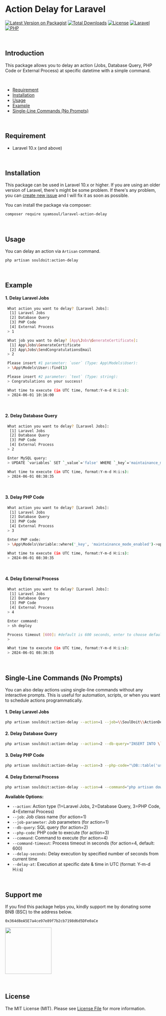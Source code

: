 # Action Delay for Laravel



[![Latest Version on Packagist](https://img.shields.io/packagist/v/syamsoul/laravel-action-delay.svg?style=flat-square)](https://packagist.org/packages/syamsoul/laravel-action-delay)
[![Total Downloads](https://img.shields.io/packagist/dt/syamsoul/laravel-action-delay.svg?style=flat-square)](https://packagist.org/packages/syamsoul/laravel-action-delay)
[![License](https://img.shields.io/github/license/syamsoul/laravel-action-delay.svg?style=flat-square)](LICENSE)
[![Laravel](https://img.shields.io/badge/Laravel-10.x%2B-red.svg?style=flat-square)](https://laravel.com)
[![PHP](https://img.shields.io/badge/PHP-8.1%2B-blue.svg?style=flat-square)](https://php.net)


&nbsp;
## Introduction

This package allows you to delay an action (Jobs, Database Query, PHP Code or External Process) at specific datetime with a simple command.


&nbsp;
* [Requirement](#requirement)
* [Installation](#installation)
* [Usage](#usage)
* [Example](#example)
* [Single-Line Commands (No Prompts)](#single-line-commands-no-prompts)


&nbsp;
&nbsp;
## Requirement

* Laravel 10.x (and above)


&nbsp;
&nbsp;
## Installation


This package can be used in Laravel 10.x or higher. If you are using an older version of Laravel, there's might be some problem. If there's any problem, you can [create new issue](https://github.com/syamsoul/laravel-action-delay/issues) and I will fix it as soon as possible.

You can install the package via composer:

``` bash
composer require syamsoul/laravel-action-delay
```

&nbsp;
&nbsp;
## Usage

You can delay an action via `Artisan` command.
``` bash
php artisan souldoit:action-delay
```

&nbsp;
&nbsp;
## Example

#### 1. Delay Laravel Jobs
```bash
 What action you want to delay? [Laravel Jobs]:
  [1] Laravel Jobs
  [2] Database Query
  [3] PHP Code
  [4] External Process
 > 1

 What job you want to delay? [App\Jobs\GenerateCertificate]:
  [1] App\Jobs\GenerateCertificate
  [2] App\Jobs\SendCongratulationsEmail
 > 2

 Please insert #1 parameter: `user` (Type: App\Models\User):
 > \App\Models\User::find(1)

 Please insert #2 parameter: `text` (Type: string):
 > Congratulations on your success!

 What time to execute (in UTC time, format:Y-m-d H:i:s):
 > 2024-06-01 10:16:00
```

&nbsp;
#### 2. Delay Database Query
```bash
 What action you want to delay? [Laravel Jobs]:
  [1] Laravel Jobs
  [2] Database Query
  [3] PHP Code
  [4] External Process
 > 2

 Enter MySQL query:
 > UPDATE `variables` SET `_value`='false' WHERE `_key`='maintainance_mode_enabled'

 What time to execute (in UTC time, format:Y-m-d H:i:s):
 > 2024-06-01 08:30:35
```

&nbsp;
#### 3. Delay PHP Code
```bash
 What action you want to delay? [Laravel Jobs]:
  [1] Laravel Jobs
  [2] Database Query
  [3] PHP Code
  [4] External Process
 > 3

 Enter PHP code:
 > \App\Models\Variable::where('_key', 'maintainance_mode_enabled')->update(['_value' => 'false']); \App\Models\Variable::where('_key', 'new_feature_enabled')->update(['_value' => 'true']);

 What time to execute (in UTC time, format:Y-m-d H:i:s):
 > 2024-06-01 08:30:35
```

&nbsp;
#### 4. Delay External Process
```bash
 What action you want to delay? [Laravel Jobs]:
  [1] Laravel Jobs
  [2] Database Query
  [3] PHP Code
  [4] External Process
 > 4

 Enter command:
 > sh deploy

 Process timeout [600]: #default is 600 seconds, enter to choose default value
 >

 What time to execute (in UTC time, format:Y-m-d H:i:s):
 > 2024-06-01 08:30:35
```

&nbsp;
&nbsp;
## Single-Line Commands (No Prompts)

You can also delay actions using single-line commands without any interactive prompts. This is useful for automation, scripts, or when you want to schedule actions programmatically.

#### 1. Delay Laravel Jobs
```bash
php artisan souldoit:action-delay --action=1 --job=\\SoulDoit\\ActionDelay\\Jobs\\ExternalProcessJob --job-parameter="touch newfile.txt" --delay-at="2025-06-25 16:25:00"
```

#### 2. Delay Database Query
```bash
php artisan souldoit:action-delay --action=2 --db-query="INSERT INTO \`users\` (\`username\`,\`email\`,\`first_name\`,\`last_name\`,\`created_at\`,\`updated_at\`) VALUES ('user01','user01@gmail.com','User','One',NOW(),NOW())" --delay-at="2025-06-25 15:51:25"
```

#### 3. Delay PHP Code
```bash
php artisan souldoit:action-delay --action=3 --php-code="\DB::table('users')->insert(['username'=>'user02', 'email'=>'user02@gmail.com', 'first_name'=>'User', 'last_name'=>'Two', 'updated_at'=>now(), 'created_at'=>now()])" --delay-at="2025-06-25 16:32:00"
```

#### 4. Delay External Process
```bash
php artisan souldoit:action-delay --action=4 --command="php artisan down" --command-timeout=600 --delay-at="2025-06-25 16:37:50"
```

**Available Options:**
- `--action`: Action type (1=Laravel Jobs, 2=Database Query, 3=PHP Code, 4=External Process)
- `--job`: Job class name (for action=1)
- `--job-parameter`: Job parameters (for action=1)
- `--db-query`: SQL query (for action=2)
- `--php-code`: PHP code to execute (for action=3)
- `--command`: Command to execute (for action=4)
- `--command-timeout`: Process timeout in seconds (for action=4, default: 600)
- `--delay-seconds`: Delay execution by specified number of seconds from current time
- `--delay-at`: Execution at specific date & time in UTC (format: Y-m-d H:i:s)

&nbsp;
&nbsp;
## Support me

If you find this package helps you, kindly support me by donating some BNB (BSC) to the address below.

```
0x364d8eA5E7a4ce97e89f7b2cb7198d6d5DFe0aCe
```

<img src="https://info.souldoit.com/img/wallet-address-bnb-bsc.png" width="150">


&nbsp;
&nbsp;
## License

The MIT License (MIT). Please see [License File](LICENSE) for more information.